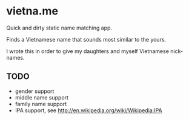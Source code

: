vietna.me
=========

Quick and dirty static name matching app.

Finds a Vietnamese name that sounds most similar to the yours.

I wrote this in order to give my daughters and myself Vietnamese nick-names.

TODO
----

- gender support
- middle name support
- family name support
- IPA support, see http://en.wikipedia.org/wiki/Wikipedia:IPA
